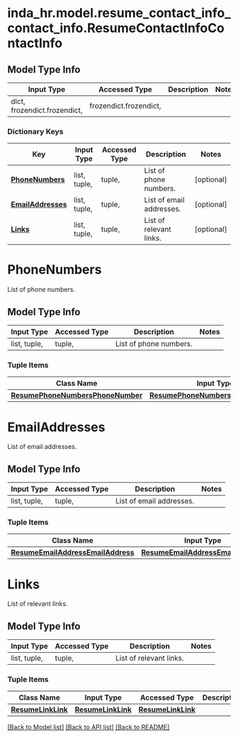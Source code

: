 # inda_hr.model.resume_contact_info_contact_info.ResumeContactInfoContactInfo

## Model Type Info
Input Type | Accessed Type | Description | Notes
------------ | ------------- | ------------- | -------------
dict, frozendict.frozendict,  | frozendict.frozendict,  |  | 

### Dictionary Keys
Key | Input Type | Accessed Type | Description | Notes
------------ | ------------- | ------------- | ------------- | -------------
**[PhoneNumbers](#PhoneNumbers)** | list, tuple,  | tuple,  | List of phone numbers. | [optional] 
**[EmailAddresses](#EmailAddresses)** | list, tuple,  | tuple,  | List of email addresses. | [optional] 
**[Links](#Links)** | list, tuple,  | tuple,  | List of relevant links. | [optional] 

# PhoneNumbers

List of phone numbers.

## Model Type Info
Input Type | Accessed Type | Description | Notes
------------ | ------------- | ------------- | -------------
list, tuple,  | tuple,  | List of phone numbers. | 

### Tuple Items
Class Name | Input Type | Accessed Type | Description | Notes
------------- | ------------- | ------------- | ------------- | -------------
[**ResumePhoneNumbersPhoneNumber**](ResumePhoneNumbersPhoneNumber.md) | [**ResumePhoneNumbersPhoneNumber**](ResumePhoneNumbersPhoneNumber.md) | [**ResumePhoneNumbersPhoneNumber**](ResumePhoneNumbersPhoneNumber.md) |  | 

# EmailAddresses

List of email addresses.

## Model Type Info
Input Type | Accessed Type | Description | Notes
------------ | ------------- | ------------- | -------------
list, tuple,  | tuple,  | List of email addresses. | 

### Tuple Items
Class Name | Input Type | Accessed Type | Description | Notes
------------- | ------------- | ------------- | ------------- | -------------
[**ResumeEmailAddressEmailAddress**](ResumeEmailAddressEmailAddress.md) | [**ResumeEmailAddressEmailAddress**](ResumeEmailAddressEmailAddress.md) | [**ResumeEmailAddressEmailAddress**](ResumeEmailAddressEmailAddress.md) |  | 

# Links

List of relevant links.

## Model Type Info
Input Type | Accessed Type | Description | Notes
------------ | ------------- | ------------- | -------------
list, tuple,  | tuple,  | List of relevant links. | 

### Tuple Items
Class Name | Input Type | Accessed Type | Description | Notes
------------- | ------------- | ------------- | ------------- | -------------
[**ResumeLinkLink**](ResumeLinkLink.md) | [**ResumeLinkLink**](ResumeLinkLink.md) | [**ResumeLinkLink**](ResumeLinkLink.md) |  | 

[[Back to Model list]](../../README.md#documentation-for-models) [[Back to API list]](../../README.md#documentation-for-api-endpoints) [[Back to README]](../../README.md)

